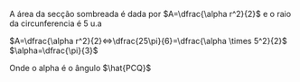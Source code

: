 A área da secção sombreada é dada por $A=\dfrac{\alpha r^2}{2}$ e o raio da circunferencia é 5 u.a

$A=\dfrac{\alpha r^2}{2}⇔\dfrac{25\pi}{6}=\dfrac{\alpha \times 5^2}{2}$\
$\alpha=\dfrac{\pi}{3}$

Onde o alpha é o ângulo $\hat{PCQ}$